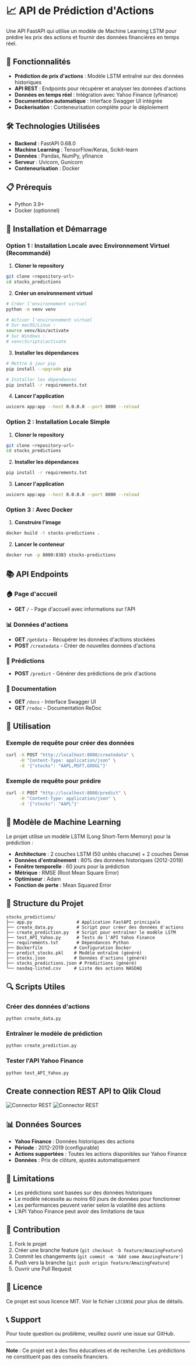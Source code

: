 # 📈 API de Prédiction d'Actions

Une API FastAPI qui utilise un modèle de Machine Learning LSTM pour prédire les prix des actions et fournir des données financières en temps réel.

## 🚀 Fonctionnalités

- **Prédiction de prix d'actions** : Modèle LSTM entraîné sur des données historiques
- **API REST** : Endpoints pour récupérer et analyser les données d'actions
- **Données en temps réel** : Intégration avec Yahoo Finance (yfinance)
- **Documentation automatique** : Interface Swagger UI intégrée
- **Dockerisation** : Conteneurisation complète pour le déploiement

## 🛠️ Technologies Utilisées

- **Backend** : FastAPI 0.68.0
- **Machine Learning** : TensorFlow/Keras, Scikit-learn
- **Données** : Pandas, NumPy, yfinance
- **Serveur** : Uvicorn, Gunicorn
- **Conteneurisation** : Docker

## 📋 Prérequis

- Python 3.9+
- Docker (optionnel)

## 🚀 Installation et Démarrage

### Option 1 : Installation Locale avec Environnement Virtuel (Recommandé)

1. **Cloner le repository**

```bash
git clone <repository-url>
cd stocks_predictions
```

2. **Créer un environnement virtuel**

```bash
# Créer l'environnement virtuel
python -m venv venv

# Activer l'environnement virtuel
# Sur macOS/Linux :
source venv/bin/activate
# Sur Windows :
# venv\Scripts\activate
```

3. **Installer les dépendances**

```bash
# Mettre à jour pip
pip install --upgrade pip

# Installer les dépendances
pip install -r requirements.txt
```

4. **Lancer l'application**

```bash
uvicorn app:app --host 0.0.0.0 --port 8000 --reload
```

### Option 2 : Installation Locale Simple

1. **Cloner le repository**

```bash
git clone <repository-url>
cd stocks_predictions
```

2. **Installer les dépendances**

```bash
pip install -r requirements.txt
```

3. **Lancer l'application**

```bash
uvicorn app:app --host 0.0.0.0 --port 8000 --reload
```

### Option 3 : Avec Docker

1. **Construire l'image**

```bash
docker build -t stocks-predictions .
```

2. **Lancer le conteneur**

```bash
docker run -p 8000:8383 stocks-predictions
```

## 📚 API Endpoints

### 🏠 Page d'accueil

- **GET** `/` - Page d'accueil avec informations sur l'API

### 📊 Données d'actions

- **GET** `/getdata` - Récupérer les données d'actions stockées
- **POST** `/createdata` - Créer de nouvelles données d'actions

### 🔮 Prédictions

- **POST** `/predict` - Générer des prédictions de prix d'actions

### 📖 Documentation

- **GET** `/docs` - Interface Swagger UI
- **GET** `/redoc` - Documentation ReDoc

## 🔧 Utilisation

### Exemple de requête pour créer des données

```bash
curl -X POST "http://localhost:8000/createdata" \
     -H "Content-Type: application/json" \
     -d '{"stocks": "AAPL,MSFT,GOOGL"}'
```

### Exemple de requête pour prédire

```bash
curl -X POST "http://localhost:8000/predict" \
     -H "Content-Type: application/json" \
     -d '{"stocks": "AAPL"}'
```

## 🧠 Modèle de Machine Learning

Le projet utilise un modèle LSTM (Long Short-Term Memory) pour la prédiction :

- **Architecture** : 2 couches LSTM (50 unités chacune) + 2 couches Dense
- **Données d'entraînement** : 80% des données historiques (2012-2019)
- **Fenêtre temporelle** : 60 jours pour la prédiction
- **Métrique** : RMSE (Root Mean Square Error)
- **Optimiseur** : Adam
- **Fonction de perte** : Mean Squared Error

## 📁 Structure du Projet

```
stocks_predictions/
├── app.py                 # Application FastAPI principale
├── create_data.py         # Script pour créer des données d'actions
├── create_prediction.py   # Script pour entraîner le modèle LSTM
├── test_API_Yahoo.py      # Tests de l'API Yahoo Finance
├── requirements.txt       # Dépendances Python
├── Dockerfile            # Configuration Docker
├── predict_stocks.pkl    # Modèle entraîné (généré)
├── stocks.json           # Données d'actions (généré)
├── stocks_predictions.json # Prédictions (généré)
└── nasdaq-listed.csv     # Liste des actions NASDAQ
```

## 🔍 Scripts Utiles

### Créer des données d'actions

```bash
python create_data.py
```

### Entraîner le modèle de prédiction

```bash
python create_prediction.py
```

### Tester l'API Yahoo Finance

```bash
python test_API_Yahoo.py
```

## Create connection REST API to Qlik Cloud

![Connector REST](assets/connector1.png)
![Connector REST](assets/connector2.png)

## 📊 Données Sources

- **Yahoo Finance** : Données historiques des actions
- **Période** : 2012-2019 (configurable)
- **Actions supportées** : Toutes les actions disponibles sur Yahoo Finance
- **Données** : Prix de clôture, ajustés automatiquement

## 🚨 Limitations

- Les prédictions sont basées sur des données historiques
- Le modèle nécessite au moins 60 jours de données pour fonctionner
- Les performances peuvent varier selon la volatilité des actions
- L'API Yahoo Finance peut avoir des limitations de taux

## 🤝 Contribution

1. Fork le projet
2. Créer une branche feature (`git checkout -b feature/AmazingFeature`)
3. Commit les changements (`git commit -m 'Add some AmazingFeature'`)
4. Push vers la branche (`git push origin feature/AmazingFeature`)
5. Ouvrir une Pull Request

## 📄 Licence

Ce projet est sous licence MIT. Voir le fichier `LICENSE` pour plus de détails.

## 📞 Support

Pour toute question ou problème, veuillez ouvrir une issue sur GitHub.

---

**Note** : Ce projet est à des fins éducatives et de recherche. Les prédictions ne constituent pas des conseils financiers.
